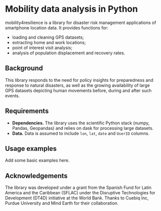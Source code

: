 # Mobility data analysis in Python

mobility4resilience is a library for disaster risk management applications of smartphone location data. It provides functions for:
* loading and cleaning GPS datasets;
* extracting home and work locations;
* point of interest visit analysis;
* analysis of population displacement and recovery rates.

## Background
This library responds to the need for policy insights for preparedness and response to natural disasters, as well as the growing availability of large GPS datasets depicting human movements before, during and after such events.

## Requirements
* **Dependencies.** The library uses the scientific Python stack (numpy, Pandas, Geopandas) and relies on dask for processing large datasets.
* **Data.** Data is assumed to include `lon`, `lat`, `date` and `UserID` columns.

## Usage examples
Add some basic examples here.

## Acknowledgements

The library was developed under a grant from the Spanish Fund for Latin America and the Caribbean (SFLAC) under the Disruptive Technologies for Development (DT4D) initiative at the World Bank. Thanks to Cuebiq Inc, Purdue University and Mind Earth for their collaboration.
